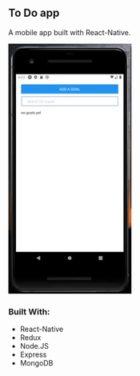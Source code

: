 ## To Do app

A mobile app built with React-Native. 



![alt text](src/img/ezgif.com-video-to-gif.gif "Home Page screenshot")



### Built With:
- React-Native
- Redux
- Node.JS
- Express
- MongoDB


